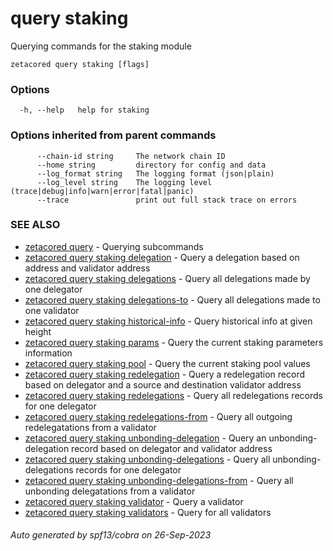 # query staking

Querying commands for the staking module

```
zetacored query staking [flags]
```

### Options

```
  -h, --help   help for staking
```

### Options inherited from parent commands

```
      --chain-id string     The network chain ID
      --home string         directory for config and data 
      --log_format string   The logging format (json|plain) 
      --log_level string    The logging level (trace|debug|info|warn|error|fatal|panic) 
      --trace               print out full stack trace on errors
```

### SEE ALSO

* [zetacored query](zetacored_query.md)	 - Querying subcommands
* [zetacored query staking delegation](zetacored_query_staking_delegation.md)	 - Query a delegation based on address and validator address
* [zetacored query staking delegations](zetacored_query_staking_delegations.md)	 - Query all delegations made by one delegator
* [zetacored query staking delegations-to](zetacored_query_staking_delegations-to.md)	 - Query all delegations made to one validator
* [zetacored query staking historical-info](zetacored_query_staking_historical-info.md)	 - Query historical info at given height
* [zetacored query staking params](zetacored_query_staking_params.md)	 - Query the current staking parameters information
* [zetacored query staking pool](zetacored_query_staking_pool.md)	 - Query the current staking pool values
* [zetacored query staking redelegation](zetacored_query_staking_redelegation.md)	 - Query a redelegation record based on delegator and a source and destination validator address
* [zetacored query staking redelegations](zetacored_query_staking_redelegations.md)	 - Query all redelegations records for one delegator
* [zetacored query staking redelegations-from](zetacored_query_staking_redelegations-from.md)	 - Query all outgoing redelegatations from a validator
* [zetacored query staking unbonding-delegation](zetacored_query_staking_unbonding-delegation.md)	 - Query an unbonding-delegation record based on delegator and validator address
* [zetacored query staking unbonding-delegations](zetacored_query_staking_unbonding-delegations.md)	 - Query all unbonding-delegations records for one delegator
* [zetacored query staking unbonding-delegations-from](zetacored_query_staking_unbonding-delegations-from.md)	 - Query all unbonding delegatations from a validator
* [zetacored query staking validator](zetacored_query_staking_validator.md)	 - Query a validator
* [zetacored query staking validators](zetacored_query_staking_validators.md)	 - Query for all validators

###### Auto generated by spf13/cobra on 26-Sep-2023
